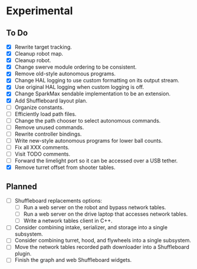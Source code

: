 # Experimental
## To Do
- [x] Rewrite target tracking.
- [x] Cleanup robot map.
- [x] Cleanup robot.
- [x] Change swerve module ordering to be consistent.
- [x] Remove old-style autonomous programs.
- [x] Change HAL logging to use custom formatting on its output stream.
- [x] Use original HAL logging when custom logging is off.
- [x] Change SparkMax sendable implementation to be an extension.
- [x] Add Shuffleboard layout plan.
- [ ] Organize constants.
- [ ] Efficiently load path files.
- [ ] Change the path chooser to select autonomous commands.
- [ ] Remove unused commands.
- [ ] Rewrite controller bindings.
- [ ] Write new-style autonomous programs for lower ball counts.
- [ ] Fix all XXX comments.
- [ ] Visit TODO comments.
- [ ] Forward the limelight port so it can be accessed over a USB tether.
- [x] Remove turret offset from shooter tables.
## Planned
- [ ] Shuffleboard replacements options:
  - [ ] Run a web server on the robot and bypass network tables.
  - [ ] Run a web server on the drive laptop that accesses network tables.
  - [ ] Write a network tables client in C++.
- [ ] Consider combining intake, serializer, and storage into a single subsystem.
- [ ] Consider combining turret, hood, and flywheels into a single subsystem.
- [ ] Move the network tables recorded path downloader into a Shuffleboard plugin.
- [ ] Finish the graph and web Shuffleboard widgets.